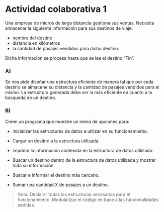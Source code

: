 # Actividad colaborativa 1

Una empresa de micros de larga distancia gestiona sus ventas. Necesita almacenar la siguiente información para sus destinos de viaje:

+ nombre del destino
+ distancia en kilómetros
+ la cantidad de pasajes vendidos para dicho destino.

Dicha información se procesa hasta que se lee el destino “Fin”.

### A)

Se nos pide diseñar una estructura eficiente de manera tal que por cada destino se almacene su distancia y la cantidad de pasajes vendidos para el mismo. La estructura generada debe ser la más eficiente en cuanto a la búsqueda de un destino.

### B)

Creen un programa que muestre un menú de opciones para:

- Inicializar las estructuras de datos a utilizar en su funcionamiento.

- Cargar un destino a la estructura utilizada.

- Imprimir la información contenida en la estructura de datos utilizada.

- Buscar un destino dentro de la estructura de datos utilizada y mostrar toda su información.

- Buscar e informar el destino más cercano.

- Sumar una cantidad X de pasajes a un destino.

> Nota: Declarar todas las estructuras necesarias para el funcionamiento. Modularizar el código en base a las funcionalidades pedidas.